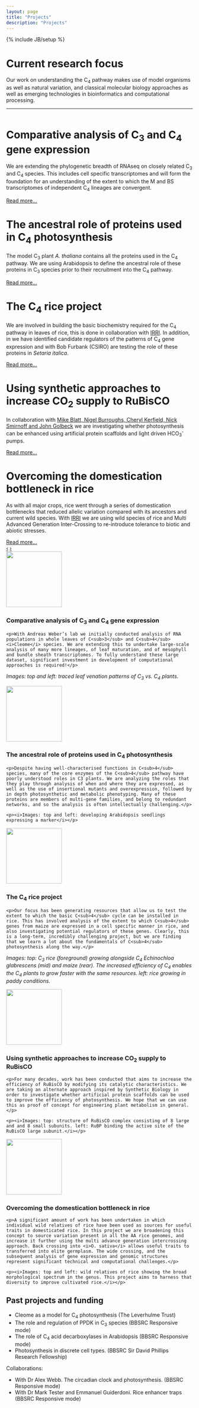 ```yaml
---
layout: page
title: "Projects"
description: "Projects"
---
```

{% include JB/setup %}

# Current research focus

Our work on understanding the C<sub>4</sub> pathway makes use of model organisms as well as natural variation, and classical molecular biology approaches as well as emerging technologies in bioinformatics and computational processing.

----

<!-- carousel -->
<div id="myCarousel" class="carousel slide">
  <div class="carousel-inner">
    <div class="item active">
      <img src="../assets/projects/evolution.png" alt="">
      <div class="container">
        <div class="carousel-caption">
          <h1>Comparative analysis of C<sub>3</sub> and C<sub>4</sub> gene expression</h1>
          <p class="lead">We are extending the phylogenetic breadth of RNAseq on closely related C<sub>3</sub> and C<sub>4</sub> species. This includes cell specific transcriptomes and will form the foundation for an understanding of the extent to which the M and BS transcriptomes of independent C<sub>4</sub> lineages are convergent.</p>
          <a class="btn btn-info" href="#comparative">Read more...</a>
        </div>
      </div>
    </div>
    <div class="item">
      <img src="../assets/projects/evolution2.png" alt="">
      <div class="container">
        <div class="carousel-caption">
          <h1>The ancestral role of proteins used in C<sub>4</sub> photosynthesis</h1>
          <p class="lead">The model C<sub>3</sub> plant <i>A. thaliana</i> contains all the proteins used in the C<sub>4</sub> pathway. We are using Arabidopsis to define the ancestral role of these proteins in C<sub>3</sub> species prior to their recruitment into the C<sub>4</sub> pathway.</p>
          <a class="btn btn-info" href="#ancestral">Read more...</a>
        </div>
      </div>
    </div>
    <div class="item">
      <img src="../assets/projects/c4_rice_project.png" alt="">
      <div class="container">
        <div class="carousel-caption">
          <h1>The C<sub>4</sub> rice project</h1>
          <p class="lead">We are involved in building the basic biochemistry required for the C<sub>4</sub> pathway in leaves of rice, this is done in collaboration with <a href="http://photosynthome.irri.org/C4rice/index.php/">IRRI</a>. In addition, in we have identified candidate regulators of the patterns of C<sub>4</sub> gene expression and with Bob Furbank (CSIRO) are testing the role of these proteins in <i>Setaria italica</i>.</p>
          <a class="btn btn-info" href="#c4rice">Read more...</a>
        </div>
      </div>
    </div>
    <div class="item">
      <img src="../assets/projects/rubisco.png" alt="">
      <div class="container">
        <div class="carousel-caption">
          <h1>Using synthetic approaches to increase CO<sub>2</sub> supply to RuBisCO</h1>
          <p class="lead">In collaboration with <a href="http://www.psrg.org.uk/">Mike Blatt, Nigel Burroughs, Cheryl Kerfield, Nick Smirnoff and John Golbeck</a> we are investigating whether photosynthesis can be enhanced using artificial protein scaffolds and light driven HCO<sub>3</sub><sup>-</sup> pumps.</p>
          <a class="btn btn-info" href="#rubiso">Read more...</a>
        </div>
      </div>
    </div>
    <div class="item">
      <img src="../assets/projects/wild_rices.png" alt="">
      <div class="container">
        <div class="carousel-caption">
          <h1>Overcoming the domestication bottleneck in rice</h1>
          <p class="lead">As with all major crops, rice went through a series of domestication bottlenecks
    that reduced allelic variation compared with its ancestors and current wild species.
    With <a href="http://photosynthome.irri.org/C4rice/index.php/">IRRI</a> we are using wild species of rice and Multi Advanced Generation Inter-Crossing to re-introduce tolerance to biotic and abiotic stresses.</p>
          <a class="btn btn-info" href="#wildrice">Read more...</a>
        </div>
      </div>
    </div>
  </div>
  <a class="left carousel-control" href="#myCarousel" data-slide="prev">&lsaquo;</a>
  <a class="right carousel-control" href="#myCarousel" data-slide="next">&rsaquo;</a>
</div>
<!-- end of carousel -->

<div class="well media">
  <img class="media-object pull-left img-rounded" src="../assets/projects/evolutio_small.png" style="width:150px; height:150px;">
  <a name='comparative' style='position:relative; top:-75px;'>&nbsp;</a>
  <div class="media-body">
    <h3 class="media-heading">Comparative analysis of C<sub>3</sub> and C<sub>4</sub> gene expression</h3>

    <p>With Andreas Weber’s lab we initially conducted analysis of RNA populations in whole leaves of C<sub>3</sub> and C<sub>4</sub> <i>Cleome</i> species. We are extending this to undertake large-scale analysis of many more lineages, of leaf maturation, and of mesophyll and bundle sheath transcriptomes. To fully understand these large dataset, significant investment in development of computational approaches is required!</p>

   <p><i>Images: top and left: traced leaf venation patterns of C<sub>3</sub> vs. C<sub>4</sub> plants.</i></p>
  </div>
</div>

<div class="well media">
  <img class="media-object pull-left img-rounded" src="../assets/projects/evolution2_small.png" style="width:150px; height:150px;">
  <a name='ancestral' style='position:relative; top:-75px;'>&nbsp;</a>
  <div class="media-body">
    <h3>The ancestral role of proteins used in C<sub>4</sub> photosynthesis</h3>

    <p>Despite having well-characterised functions in C<sub>4</sub> species, many of the core enzymes of the C<sub>4</sub> pathway have poorly understood roles in C3 plants. We are analyzing the roles that they play through analysis of when and where they are expressed, as well as the use of insertional mutants and overexpression, followed by in depth photosynthetic and metabolic phenotyping. Many of these proteins are members of multi-gene families, and belong to redundant networks, and so the analysis is often intellectually challenging.</p>

    <p><i>Images: top and left: developing Arabidopsis seedlings expressing a marker</i></p>
  </div>
</div>

<div class="well media">
  <img class="media-object pull-left img-rounded" src="../assets/projects/rice_thumb.jpg" style="width:150px; height:150px;">
  <a name='c4rice' style='position:relative; top:-75px;'>&nbsp;</a>
  <div class="media-body">
    <h3>The C<sub>4</sub> rice project</h3>

    <p>Our focus has been generating resources that allow us to test the extent to which the basic C<sub>4</sub> cycle can be installed in rice. This has involved analysis of the extent to which C<sub>4</sub> genes from maize are expressed in a cell specific manner in rice, and also investigating potential regulators of these genes. Clearly, this is a long-term, incredibly challenging project, but we are finding that we learn a lot about the fundamentals of C<sub>4</sub> photosynthesis along the way.</p>

   <p><i>Images: top: C<sub>3</sub> rice (foreground) growing alongside C<sub>4</sub> Echinochloa glabrescens (mid) and maize (rear). The increased efficiency of C<sub>4</sub> enables the C<sub>4</sub> plants to grow faster with the same resources. left: rice growing in paddy conditions.</i></p>
  </div>
</div>

<div class="well media">
  <img class="media-object pull-left img-rounded" src="../assets/projects/rubisco_small.png" style="width:150px; height:150px;">
  <a name='rubisco' style='position:relative; top:-75px;'>&nbsp;</a>
  <div class="media-body">
    <h3>Using synthetic approaches to increase CO<sub>2</sub> supply to RuBisCO</h3>

    <p>For many decades, work has been conducted that aims to increase the efficiency of RuBisCO by modifying its catalytic characteristics. We are taking an alternate approach inspired by Synthetic Biology in order to investigate whether artificial protein scaffolds can be used to improve the efficiency of photosynthesis. We hope that we can use this as proof of concept for engineering plant metabolism in general.</p>

    <p><i>Images: top: structure of RuBisCO complex consisting of 8 large and and 8 small subunits. left: RuBP binding the active site of the RuBisCO large subunit.</i></p>
  </div>
</div>
<div class="well media">
  <img class="media-object pull-left img-rounded" src="../assets/projects/wild_rice.jpg" style="width:150px; height:150px;">
  <a name='wildrice' style='position:relative; top:-75px;'>&nbsp;</a>
  <div class="media-body">
    <h3>Overcoming the domestication bottleneck in rice</h3>

    <p>A significant amount of work has been undertaken in which individual wild relatives of rice have been used as sources for useful traits in domesticated rice. In this project we are broadening this concept to source variation present in all the AA rice genomes, and increase it further using the multi advance generation intercrossing approach. Back crossing into <i>O. sativa</i> allows useful traits to transferred into elite germplasm. The wide crossing, and the subsequent analysis of gene expression and genomic structures represent significant technical and computational challenges.</p>

    <p><i>Images: top and left: wild relatives of rice showing the broad morphological spectrum in the genus. This project aims to harness that diversity to improve cultivated rice.</i></p>
  </div>
</div>

## Past projects and funding

- Cleome as a model for C<sub>4</sub> photosynthesis (The Leverhulme Trust)
- The role and regulation of PPDK in C<sub>3</sub> species (BBSRC Responsive mode)
- The role of C<sub>4</sub> acid decarboxylases in Arabidopsis (BBSRC Responsive mode)
- Photosynthesis in discrete cell types. (BBSRC Sir David Phillips Research Fellowship)

Collaborations:

- With Dr Alex Webb. The circadian clock and photosynthesis. (BBSRC Responsive mode)
- With Dr Mark Tester and Emmanuel Guiderdoni. Rice enhancer traps (BBSRC Responsive mode)

